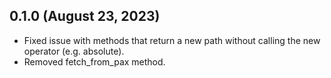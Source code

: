 ## 0.1.0 (August 23, 2023)

- Fixed issue with methods that return a new path without calling the new operator (e.g. absolute).
- Removed fetch_from_pax method.

